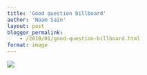 ```yaml
---
title: 'Good question billboard'
author: 'Noam Sain'
layout: post
blogger_permalink:
    - /2010/01/good-question-billboard.html
format: image
---
```


[![](http://4.bp.blogspot.com/_8aN4krk1nsk/S235L4PhB8I/AAAAAAAAAYM/G9BsKZoFWX0/s400/image-20.jpg)](http://4.bp.blogspot.com/_8aN4krk1nsk/S235L4PhB8I/AAAAAAAAAYM/G9BsKZoFWX0/s1600-h/image-20.jpg)
